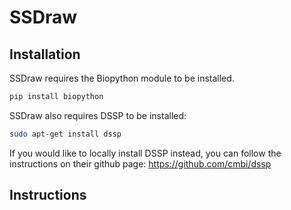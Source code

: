 # SSDraw

## Installation

SSDraw requires the Biopython module to be installed.

```bash
pip install biopython
```

SSDraw also requires DSSP to be installed:

```bash
sudo apt-get install dssp
```

If you would like to locally install DSSP instead, you can follow the instructions on their github page: https://github.com/cmbi/dssp

## Instructions
